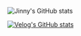 ![Jinny's GitHub stats](https://github-readme-stats.vercel.app/api?username=becooq81&show_icons=true&theme=radical) 

[![Velog's GitHub stats](https://velog-readme-stats.vercel.app/api?name=becooq81)](https://velog.io/@becooq81)
